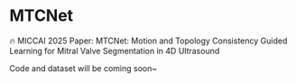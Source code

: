 # MTCNet
🔥 MICCAI 2025 Paper: MTCNet: Motion and Topology Consistency Guided Learning for Mitral Valve Segmentation in 4D Ultrasound

Code and dataset will be coming soon~
